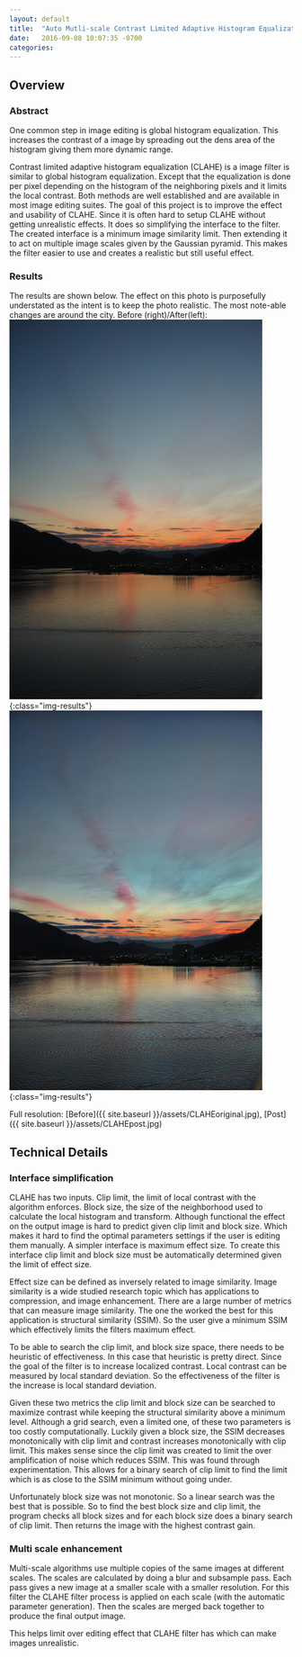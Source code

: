 ```yaml
---
layout: default 
title:  "Auto Mutli-scale Contrast Limited Adaptive Histogram Equalization"
date:   2016-09-08 10:07:35 -0700
categories: 
---
```

## Overview
### Abstract
One common step in image editing is global histogram equalization. This increases the contrast of a image by spreading out the dens area of the histogram giving them more dynamic range. 

Contrast limited adaptive histogram equalization (CLAHE) is a image filter is similar to global histogram equalization. Except that the equalization is done per pixel depending on the histogram of the neighboring pixels and it limits the local contrast. 
Both methods are well established and are available in most image editing suites. The goal of this project is to improve the effect and usability of CLAHE. Since it is often hard to setup CLAHE without getting unrealistic effects. It does so simplifying the interface to the filter. The created interface is a minimum image similarity limit. Then extending it to act on multiple image scales given by the Gaussian pyramid. This makes the filter easier to use and creates a realistic but still useful effect. 

### Results
The results are shown below. The effect on this photo is purposefully understated as the intent is to keep the photo realistic. The most note-able changes are around the city. 
Before (right)/After(left):  
![before](/assets/CLAHEoriginalscaled.jpg){:class="img-results"}
![before](/assets/CLAHEpostscaled.jpg){:class="img-results"}

Full resolution:
[Before]({{ site.baseurl }}/assets/CLAHEoriginal.jpg),
[Post]({{ site.baseurl }}/assets/CLAHEpost.jpg)

## Technical Details
### Interface simplification
CLAHE has two inputs. Clip limit, the limit of local contrast with the algorithm enforces. Block size, the size of the neighborhood used to calculate the local histogram and transform. Although functional the effect on the output image is hard to predict given clip limit and block size. Which makes it hard to find the optimal parameters settings if the user is editing them manually. A simpler interface is maximum effect size. To create this interface clip limit and block size must be automatically determined given the limit of effect size. 

Effect size can be defined as inversely related to image similarity. Image similarity is a wide studied research topic which has applications to compression, and image enhancement. There are a large number of metrics that can measure image similarity. The one the worked the best for this application is structural similarity (SSIM). So the user give a minimum SSIM which effectively limits the filters maximum effect. 

To be able to search the clip limit, and block size space, there needs to be heuristic of effectiveness. In this case that heuristic is pretty direct. Since the goal of the filter is to increase localized contrast. Local contrast can be measured by local standard deviation. So the effectiveness of the filter is the increase is local standard deviation. 

Given these two metrics the clip limit and block size can be searched to maximize contrast while keeping the structural similarity above a minimum level. Although a grid search, even a limited one, of these two parameters is too costly computationally. Luckily given a block size, the SSIM decreases monotonically with clip limit and contrast increases monotonically with clip limit. This makes sense since the clip limit was created to limit the over amplification of noise which reduces SSIM. This was found through experimentation. This allows for a binary search of clip limit to find the limit which is as close to the SSIM minimum without going under. 

Unfortunately block size was not monotonic. So a linear search was the best that is possible. 
So to find the best block size and clip limit, the program checks all block sizes and for each block size does a binary search of clip limit. Then returns the image with the highest contrast gain. 


### Multi scale enhancement 
Multi-scale algorithms use multiple copies of the same images at different scales. The scales are calculated by doing a blur and subsample pass. Each pass gives a new image at a smaller scale with a smaller resolution. For this filter the CLAHE filter process is applied on each scale (with the automatic parameter generation). Then the scales are merged back together to produce the final output image. 

This helps limit over editing effect that CLAHE filter has which can make images unrealistic. 

  
